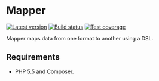 Mapper
======

[![Latest version][Version image]][Releases]
[![Build status][Build image]][Build]
[![Test coverage][Coverage image]][Coverage]

Mapper maps data from one format to another using a DSL.

Requirements
------------

- PHP 5.5 and Composer.


  [Releases]: https://github.com/ScriptFUSION/Mapper/releases
  [Version image]: https://poser.pugx.org/scriptfusion/mapper/v/stable "Latest version"
  [Build]: http://travis-ci.org/ScriptFUSION/Mapper
  [Build image]: https://travis-ci.org/ScriptFUSION/Mapper.svg "Build status"
  [Coverage]: https://coveralls.io/github/ScriptFUSION/Mapper
  [Coverage image]: https://coveralls.io/repos/ScriptFUSION/Mapper/badge.svg "Test coverage"
